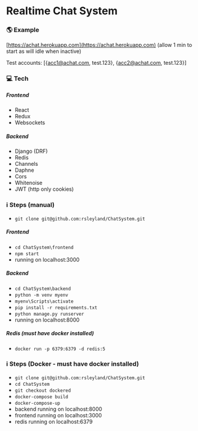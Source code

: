 # Realtime Chat System
### :earth_americas: Example
[https://achat.herokuapp.com](https://achat.herokuapp.com)  (allow 1 min to start as will idle when inactive)

Test accounts: [{acc1@achat.com, test.123}, {acc2@achat.com, test.123}]

### :computer: Tech
##### Frontend
- React
- Redux
- Websockets

##### Backend
- Django (DRF)
- Redis
- Channels
- Daphne
- Cors
- Whitenoise
- JWT (http only cookies)

### :information_source: Steps (manual)

- ```git clone git@github.com:rsleyland/ChatSystem.git```

##### Frontend
- ```cd ChatSystem\frontend```
- ```npm start```
- running on localhost:3000

##### Backend

- ```cd ChatSystem\backend```
- ```python -m venv myenv```
- ```myenv\Scripts\activate```
- ```pip install -r requirements.txt```
- ```python manage.py runserver```
- running on localhost:8000

##### Redis (must have docker installed)
- ```docker run -p 6379:6379 -d redis:5```


### :information_source: Steps (Docker - must have docker installed)

- ```git clone git@github.com:rsleyland/ChatSystem.git```
- ```cd ChatSystem```
- ```git checkout dockered```
- ```docker-compose build```
- ```docker-compose-up```
- backend running on localhost:8000
- frontend running on localhost:3000
- redis running on localhost:6379
